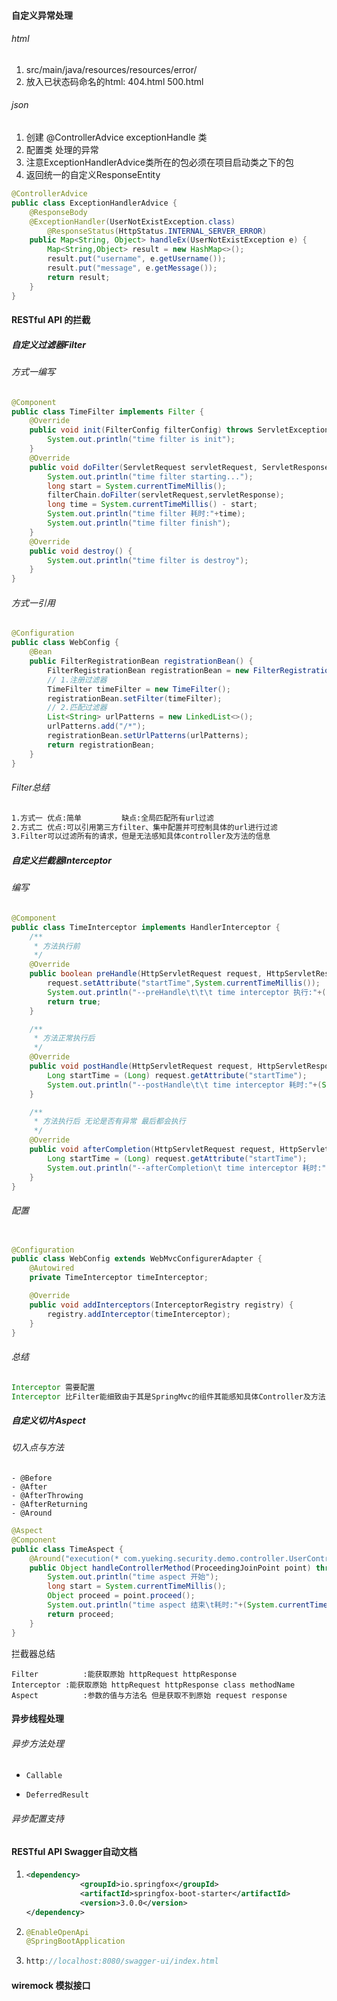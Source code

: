 #### 自定义异常处理
###### html

1. src/main/java/resources/resources/error/
2. 放入已状态码命名的html: 404.html 500.html

###### json
1. 创建 @ControllerAdvice exceptionHandle 类
2. 配置类 处理的异常
2. 注意ExceptionHandlerAdvice类所在的包必须在项目启动类之下的包
2. 返回统一的自定义ResponseEntity

```java
@ControllerAdvice
public class ExceptionHandlerAdvice {
  	@ResponseBody
    @ExceptionHandler(UserNotExistException.class)
		@ResponseStatus(HttpStatus.INTERNAL_SERVER_ERROR)
    public Map<String, Object> handleEx(UserNotExistException e) {
        Map<String,Object> result = new HashMap<>();
        result.put("username", e.getUsername());
        result.put("message", e.getMessage());
        return result;
    }
}
```
#### RESTful API 的拦截

##### 自定义过滤器Filter

###### 方式一编写

```java
@Component
public class TimeFilter implements Filter {
    @Override
    public void init(FilterConfig filterConfig) throws ServletException {
        System.out.println("time filter is init");
    }
    @Override
    public void doFilter(ServletRequest servletRequest, ServletResponse servletResponse, FilterChain filterChain) throws IOException, ServletException {
        System.out.println("time filter starting...");
        long start = System.currentTimeMillis();
        filterChain.doFilter(servletRequest,servletResponse);
        long time = System.currentTimeMillis() - start;
        System.out.println("time filter 耗时:"+time);
        System.out.println("time filter finish");
    }
    @Override
    public void destroy() {
        System.out.println("time filter is destroy");
    }
}
```



######  方式一引用

```java
@Configuration
public class WebConfig {
    @Bean
    public FilterRegistrationBean registrationBean() {
        FilterRegistrationBean registrationBean = new FilterRegistrationBean();
        // 1.注册过滤器
        TimeFilter timeFilter = new TimeFilter();
        registrationBean.setFilter(timeFilter);
        // 2.匹配过滤器
        List<String> urlPatterns = new LinkedList<>();
        urlPatterns.add("/*");
        registrationBean.setUrlPatterns(urlPatterns);
        return registrationBean;
    }
}
```
###### Filter总结

```bash
1.方式一 优点:简单			缺点:全局匹配所有url过滤
2.方式二 优点:可以引用第三方filter、集中配置并可控制具体的url进行过滤
3.Filter可以过滤所有的请求，但是无法感知具体controller及方法的信息
```
##### 自定义拦截器Interceptor
###### 编写

```java
@Component
public class TimeInterceptor implements HandlerInterceptor {
    /**
     * 方法执行前
     */
    @Override
    public boolean preHandle(HttpServletRequest request, HttpServletResponse response, Object handler) throws Exception {
        request.setAttribute("startTime",System.currentTimeMillis());
        System.out.println("--preHandle\t\t\t time interceptor 执行:"+((HandlerMethod)handler).getBean().getClass().getName()+"."+((HandlerMethod)handler).getMethod().getName());
        return true;
    }

    /**
     * 方法正常执行后
     */
    @Override
    public void postHandle(HttpServletRequest request, HttpServletResponse response, Object handler, ModelAndView modelAndView) throws Exception {
        Long startTime = (Long) request.getAttribute("startTime");
        System.out.println("--postHandle\t\t time interceptor 耗时:"+(System.currentTimeMillis() - startTime));
    }

    /**
     * 方法执行后 无论是否有异常 最后都会执行
     */
    @Override
    public void afterCompletion(HttpServletRequest request, HttpServletResponse response, Object handler, Exception ex) throws Exception {
        Long startTime = (Long) request.getAttribute("startTime");
        System.out.println("--afterCompletion\t time interceptor 耗时:"+(System.currentTimeMillis() - startTime)+"\texception: "+ex);
    }
}
```
###### 配置

```java

@Configuration
public class WebConfig extends WebMvcConfigurerAdapter {
    @Autowired
    private TimeInterceptor timeInterceptor;

    @Override
    public void addInterceptors(InterceptorRegistry registry) {
        registry.addInterceptor(timeInterceptor);
    }
}

```

###### 总结

```java
Interceptor 需要配置
Interceptor 比Filter能细致由于其是SpringMvc的组件其能感知具体Controller及方法
```
##### 自定义切片Aspect

###### 切入点与方法

	- @Before
	- @After
	- @AfterThrowing
	- @AfterReturning
	- @Around

```java
@Aspect
@Component
public class TimeAspect {
    @Around("execution(* com.yueking.security.demo.controller.UserController.*(..))")
    public Object handleControllerMethod(ProceedingJoinPoint point) throws Throwable {
        System.out.println("time aspect 开始");
        long start = System.currentTimeMillis();
        Object proceed = point.proceed();
        System.out.println("time aspect 结束\t耗时:"+(System.currentTimeMillis() - start));
        return proceed;
    }
}

```

拦截器总结

```
Filter			:能获取原始 httpRequest httpResponse
Interceptor	:能获取原始 httpRequest httpResponse class methodName
Aspect			:参数的值与方法名 但是获取不到原始 request response
```

####  异步线程处理
###### 异步方法处理

- ```
  Callable
  ```

- ```
  DeferredResult
  ```

###### 异步配置支持

####  RESTful API Swagger自动文档

1. ```xml
   <dependency>
               <groupId>io.springfox</groupId>
               <artifactId>springfox-boot-starter</artifactId>
               <version>3.0.0</version>
   </dependency>
   ```

2. ```java
   @EnableOpenApi
   @SpringBootApplication
   ```

3. ```java
   http://localhost:8080/swagger-ui/index.html
   ```
#### wiremock 模拟接口

